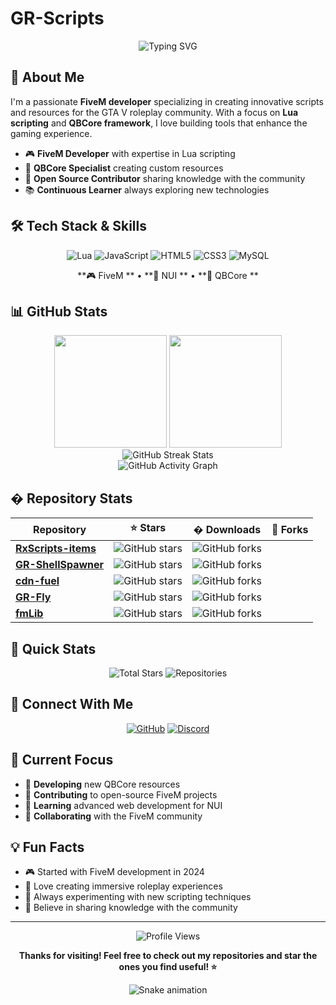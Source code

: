 # GR-Scripts

<div align="center">
  <img src="https://readme-typing-svg.herokuapp.com?font=Fira+Code&pause=1000&color=00D9FF&center=true&vCenter=true&width=435&lines=Hi+I'm+GR;Lua+Developer;Script+Creator;Always+Coding!" alt="Typing SVG" />
</div>

## 🚀 About Me

I'm a passionate **FiveM developer** specializing in creating innovative scripts and resources for the GTA V roleplay community. With a focus on **Lua scripting** and **QBCore framework**, I love building tools that enhance the gaming experience.

- 🎮 **FiveM Developer** with expertise in Lua scripting
- 🔧 **QBCore Specialist** creating custom resources
- 🌟 **Open Source Contributor** sharing knowledge with the community
- 📚 **Continuous Learner** always exploring new technologies

## 🛠️ Tech Stack & Skills

<div align="center">

![Lua](https://img.shields.io/badge/lua-%232C2D72.svg?style=for-the-badge&logo=lua&logoColor=white)
![JavaScript](https://img.shields.io/badge/javascript-%23323330.svg?style=for-the-badge&logo=javascript&logoColor=%23F7DF1E)
![HTML5](https://img.shields.io/badge/html5-%23E34F26.svg?style=for-the-badge&logo=html5&logoColor=white)
![CSS3](https://img.shields.io/badge/css3-%231572B6.svg?style=for-the-badge&logo=css3&logoColor=white)
![MySQL](https://img.shields.io/badge/mysql-4479A1.svg?style=for-the-badge&logo=mysql&logoColor=white)

</div>

<div align="center">

**🎮 FiveM ** • **📱 NUI ** • **🔧 QBCore ** 

</div>

## 📊 GitHub Stats

<div align="center">
  <img height="180em" src="https://github-readme-stats.vercel.app/api?username=GR-Scripts-25&show_icons=true&theme=radical&include_all_commits=true&count_private=true"/>
  <img height="180em" src="https://github-readme-stats.vercel.app/api/top-langs/?username=GR-Scripts-25&layout=compact&langs_count=7&theme=radical"/>
</div>

<div align="center">
  <img src="https://streak-stats.demolab.com?user=GR-Scripts-25&theme=radical&hide_border=false" alt="GitHub Streak Stats" />
</div>

<div align="center">
  <img src="https://github-readme-activity-graph.vercel.app/graph?username=GR-Scripts-25&theme=redical&hide_border=true" alt="GitHub Activity Graph" />
</div>

## � Repository Stats

<div align="center">

| Repository                                                              | ⭐ Stars                                                                                        | � Downloads                                                                                                       | 🍴 Forks                                                                                        |
| ----------------------------------------------------------------------- | ----------------------------------------------------------------------------------------------- | ----------------------------------------------------------------------------------------------------------------- | ----------------------------------------------------------------------------------------------- |
| **[RxScripts-items](https://github.com/GR-Scripts-25/RxScripts-items)** | ![GitHub stars](https://img.shields.io/github/stars/GR-Scripts-25/RxScripts-items?style=social) | ![GitHub forks](https://img.shields.io/github/forks/GR-Scripts-25/RxScripts-items?style=social) |
| **[GR-ShellSpawner](https://github.com/GR-Scripts-25/GR-ShellSpawner)** | ![GitHub stars](https://img.shields.io/github/stars/GR-Scripts-25/GR-ShellSpawner?style=social) | ![GitHub forks](https://img.shields.io/github/forks/GR-Scripts-25/GR-ShellSpawner?style=social) |
| **[cdn-fuel](https://github.com/GR-Scripts-25/cdn-fuel)** | ![GitHub stars](https://img.shields.io/github/stars/GR-Scripts-25/cdn-fuel?style=social) | ![GitHub forks](https://img.shields.io/github/forks/GR-Scripts-25/cdn-fuel?style=social) |
| **[GR-Fly](https://github.com/GR-Scripts-25/GR-Fly)** | ![GitHub stars](https://img.shields.io/github/stars/GR-Scripts-25/GR-Fly?style=social) | ![GitHub forks](https://img.shields.io/github/forks/GR-Scripts-25/GR-Fly?style=social) |
| **[fmLib](https://github.com/GR-Scripts-25/fmLib)** | ![GitHub stars](https://img.shields.io/github/stars/GR-Scripts-25/fmLib?style=social) | ![GitHub forks](https://img.shields.io/github/forks/GR-Scripts-25/fmLib?style=social) |

</div>

## 🎯 Quick Stats

<div align="center">

![Total Stars](https://img.shields.io/badge/Total%20Stars-1+-yellow?style=for-the-badge&logo=star&logoColor=white)
![Repositories](https://img.shields.io/badge/Repositories-7-blue?style=for-the-badge&logo=github&logoColor=white)

</div>

## 🤝 Connect With Me

<div align="center">

[![GitHub](https://img.shields.io/badge/GitHub-100000?style=for-the-badge&logo=github&logoColor=white)](https://github.com/GR-Scripts-25)
[![Discord](https://img.shields.io/badge/Discord-7289DA?style=for-the-badge&logo=discord&logoColor=white)](https://discord.gg/your-discord)

</div>

## 🎯 Current Focus

- 🔨 **Developing** new QBCore resources
- 🌟 **Contributing** to open-source FiveM projects
- 📖 **Learning** advanced web development for NUI
- 🤝 **Collaborating** with the FiveM community

## 💡 Fun Facts

- 🎮 Started with FiveM development in 2024
- 🚀 Love creating immersive roleplay experiences
- 🔧 Always experimenting with new scripting techniques
- 🌟 Believe in sharing knowledge with the community

---

<div align="center">
  <img src="https://komarev.com/ghpvc/?username=GR-Scripts-25&label=Profile%20views&color=0e75b6&style=flat" alt="Profile Views" />
  
  **Thanks for visiting! Feel free to check out my repositories and star the ones you find useful! ⭐**
</div>

<div align="center">
  <img src="https://github.com/GR-Scripts-25/GR-Scripts-25/blob/output/github-contribution-grid-snake.svg" alt="Snake animation" />
</div>
